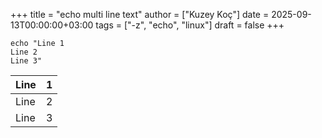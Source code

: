 +++
title = "echo multi line text"
author = ["Kuzey Koç"]
date = 2025-09-13T00:00:00+03:00
tags = ["-z", "echo", "linux"]
draft = false
+++

```shell
echo "Line 1
Line 2
Line 3"
```

| Line | 1 |
|------|---|
| Line | 2 |
| Line | 3 |
